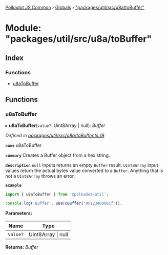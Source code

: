 [Polkadot JS Common](../README.md) › [Globals](../globals.md) › ["packages/util/src/u8a/toBuffer"](_packages_util_src_u8a_tobuffer_.md)

# Module: "packages/util/src/u8a/toBuffer"

## Index

### Functions

* [u8aToBuffer](_packages_util_src_u8a_tobuffer_.md#u8atobuffer)

## Functions

###  u8aToBuffer

▸ **u8aToBuffer**(`value?`: Uint8Array | null): *Buffer*

*Defined in [packages/util/src/u8a/toBuffer.ts:19](https://github.com/polkadot-js/common/blob/27ae1186/packages/util/src/u8a/toBuffer.ts#L19)*

**`name`** u8aToBuffer

**`summary`** Creates a Buffer object from a hex string.

**`description`** 
`null` inputs returns an empty `Buffer` result. `UInt8Array` input values return the actual bytes value converted to a `Buffer`. Anything that is not a `UInt8Array` throws an error.

**`example`** 
<BR>

```javascript
import { u8aToBuffer } from '@polkadot/util';

console.log('Buffer', u8aToBuffer('0x123480001f'));
```

**Parameters:**

Name | Type |
------ | ------ |
`value?` | Uint8Array &#124; null |

**Returns:** *Buffer*
